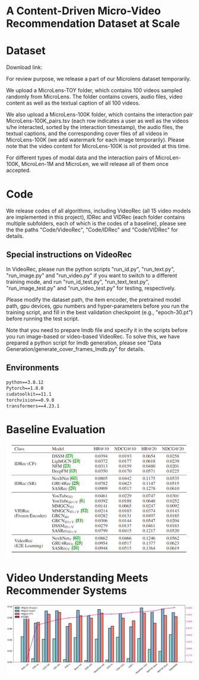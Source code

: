 # A Content-Driven Micro-Video Recommendation Dataset at Scale

# Dataset

Download link: 

For review purpose, we release a part of our Microlens dataset temporarily. 

We upload a MicroLens-TOY folder, which contains 100 videos sampled randomly from MicroLens. The folder contains covers, audio files, video content as well as the textual caption of all 100 videos.

We also upload a MicroLens-100K folder, which contains the interaction pair MicroLens-100K_pairs.tsv (each row indicates a user as well as the videos s/he interacted, sorted by the interaction timestamp), the audio files, the textual captions, and the corresponding cover files of all videos in MicroLens-100K (we add watermark for each image temporarily). Please note that the video content for MicroLens-100K is not provided at this time.

For different types of modal data and the interaction pairs of MicroLen-100K, MicroLen-1M and MicroLen, we will release all of them once accepted.

# Code

We release codes of all algorithms, including VideoRec (all 15 video models are implemented in this project), IDRec and VIDRec (each folder contains multiple subfolders, each of which is the codes of a baseline), please see the the paths "Code/VideoRec", "Code/IDRec" and "Code/VIDRec" for details.

## Special instructions on VideoRec
In VideoRec, please run the python scripts "run_id.py", "run_text.py", "run_image.py" and "run_video.py" if you want to switch to a different training mode, and run "run_id_test.py", "run_text_test.py", "run_image_test.py" and "run_video_test.py" for testing, respectively.

Please modify the dataset path, the item encoder, the pretrained model path, gpu devices, gpu numbers and hyper-parameters before you run the training script, and fill in the best validation checkpoint (e.g., "epoch-30.pt") before running the test script.

Note that you need to prepare lmdb file and specify it in the scripts before you run image-based or video-based VideoRec. To solve this, we have prepared a python script for lmdb generation, please see "Data Generation/generate_cover_frames_lmdb.py" for details.

## Environments
```
python==3.8.12
Pytorch==1.8.0
cudatoolkit==11.1
torchvision==0.9.0
transformers==4.23.1
```

# Baseline Evaluation

<div align=center><img src="https://github.com/microlens2023/microlens-dataset/blob/main/Results/baseline_evaluation.png"/></div>

# Video Understanding Meets Recommender Systems

<div align=center><img src="https://github.com/microlens2023/microlens-dataset/blob/main/Results/video_meets_rs.png"/></div>
